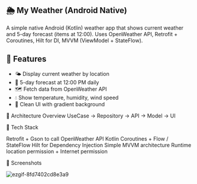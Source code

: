## 🌦️ My Weather (Android Native)

A simple native Android (Kotlin) weather app that shows current weather and 5-day forecast (items at 12:00).
Uses OpenWeather API, Retrofit + Coroutines, Hilt for DI, MVVM (ViewModel + StateFlow).

## 🚀 Features

- 🌤️ Display current weather by location  
- 📅 5-day forecast at 12:00 PM daily  
- 🗺️ Fetch data from OpenWeather API  
- 💧 Show temperature, humidity, wind speed  
- 🎨 Clean UI with gradient background


🧠 Architecture Overview
UseCase → Repository → API → Model → UI

🧩 Tech Stack

Retrofit + Gson to call OpenWeather API
Kotlin Coroutines + Flow / StateFlow
Hilt for Dependency Injection
Simple MVVM architecture
Runtime location permission + Internet permission

📸 Screenshots

![ezgif-8fd7402cd8e3a9](https://github.com/user-attachments/assets/688de3ab-6896-4a37-bb52-8ef7a7c6344c)
